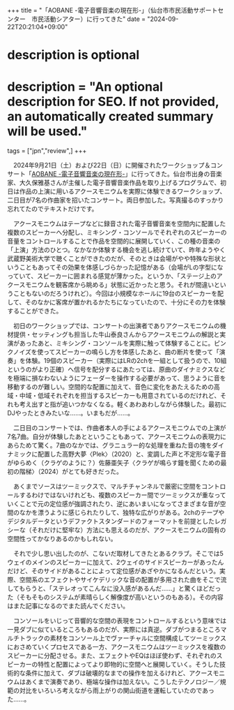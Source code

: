 +++
title = "「AOBANE -電子音響音楽の現在形-」（仙台市市民活動サポートセンター　市民活動シアター）に行ってきた"
date = "2024-09-22T20:21:04+09:00"

#
# description is optional
#
# description = "An optional description for SEO. If not provided, an automatically created summary will be used."

tags = ["jpn","review",]
+++

　2024年9月21日（土）および22日（日）に開催されたワークショップ＆コンサート「[AOBANE -電子音響音楽の現在形-](https://motokiohkubo.net/event/aobane/)」に行ってきた。仙台市出身の音楽家、大久保雅基さんが主催した電子音響音楽作品を取り上げるプログラムで、初日は作品の上演に用いるアクースモニウムを実際に体験できるワークショップ、二日目が7名の作曲家を招いたコンサート。両日参加した。写真撮るのすっかり忘れてたのでテキストだけです。

　アクースモニウムはテープなどに録音された電子音響音楽を空間内に配置した複数のスピーカーへ分配し、ミキシング・コンソールでそれぞれのスピーカーの音量をコントロールすることで作品を空間的に展開していく、この種の音楽の「上演」方法のひとつ。なかなか体験する機会を逃し続けていて、昨年ようやく武蔵野美術大学で聴くことができたのだが、そのときは会場がやや特殊な形状ということもあってその効果を体感しづらかった記憶がある（会場がLの字型になっていて、スピーカーに囲まれる感覚が薄かった。というか、「ステージ上のアクースモニウムを観客席から眺める」状態に近かったと思う。それが間違いということもないのだろうけれど）。今回は小規模なホールに19台のスピーカーを配して、そのなかに客席が置かれるかたちになっていたので、十分にその力を体験することができた。

　初日のワークショップでは、コンサートの出演者でありアクースモニウムの機材提供・セッティングも担当した牛山泰良さんからアクースモニウムの解説と実演があったあと、ミキシング・コンソールを実際に触って体験することに。ピンクノイズを使ってスピーカーの鳴らし方を体感したあと、曲の断片を使って「演奏」を体験。19個のスピーカー（実際にはLRの2chを一組として扱うので、10組というのがより正確）へ信号を配分するにあたっては、原曲のダイナミクスなどを極端に損なわないようにフェーダーを操作する必要があって、思うように音を移動するのが難しい。空間的な配置に加えて、音色に変化をあたえるための高域・中域・低域それぞれを担当するスピーカーも用意されているのだけれど、それも考え出すと指が追いつかなくなる。軽くあわあわしながら体験した。最初にDJやったときみたいな……。いまもだが……。

　二日目のコンサートでは、作曲者本人の手によるアクースモニウムでの上演が7名7曲。自分が体験したあとということもあって、アクースモニウムの表現力にあらためて驚く。7曲のなかでは、グラニュラー的な処理を重ねた音の塊をダイナミックに配置した高野大夢〈Plek〉（2020）と、変調した声と不定形な電子音がゆらめく（クラゲのように？）佐藤亜矢子〈クラゲが鳴らす鐘を聞くための最初の階梯〉（2024）がとても好きだった。

　あくまでソースはツーミックスで、マルチチャンネルで厳密に空間をコントロールするわけではないけれども、複数のスピーカー間でツーミックスが重なっていくことで元の定位感が強調されたり、逆にあいまいになってさまざまな音が空間のなかを漂うように感じられたりして、独特な広がりがある。2chのテープやデジタルデータというデファクトスタンダードのフォーマットを前提としたレガシーな（それだけに堅牢な）方法にも思えるのだが、アクースモニウムの固有の空間性ってかなりあるのかもしれない。

　それで少し思い出したのが、こないだ取材してきたとあるクラブ。そこでは5ウェイのメインのスピーカーに加えて、2ウェイのサイドスピーカーがあったんだけど、そのサイドがあることによって定位感があざやかになるんだという。実際、空間系のエフェクトやサイケデリックな音の配置が多用された曲をそこで流してもらうと、「ステレオってこんなに没入感があるんだ……」と驚くほどだった（そもそものシステムが素晴らしく解像度が高いというのもある）。その内容はまた記事になるのでまた読んでください。

　コンソールをいじって音響的な空間の表現をコントロールするという意味では一見ダブに似ているところもあるのだが、実際には真逆。ダブがつまるところマルチトラックの素材をコンソール上でヴァーチャルに空間構成してツーミックスにおさめていくプロセスである一方、アクースモニウムはツーミックスを複数のスピーカーに分配させる。また、エフェクトやEQはほぼ使わず、それぞれのスピーカーの特性と配置によってより即物的に空間へと展開していく。そうした技術的な条件に加えて、ダブは破壊的なまでの操作を加えるけれど、アクースモニウムはあくまで演奏であり、極端な操作は加えない。こうしたテクノロジー／規範の対比をいろいろ考えながら雨上がりの関山街道を運転していたのであった……。